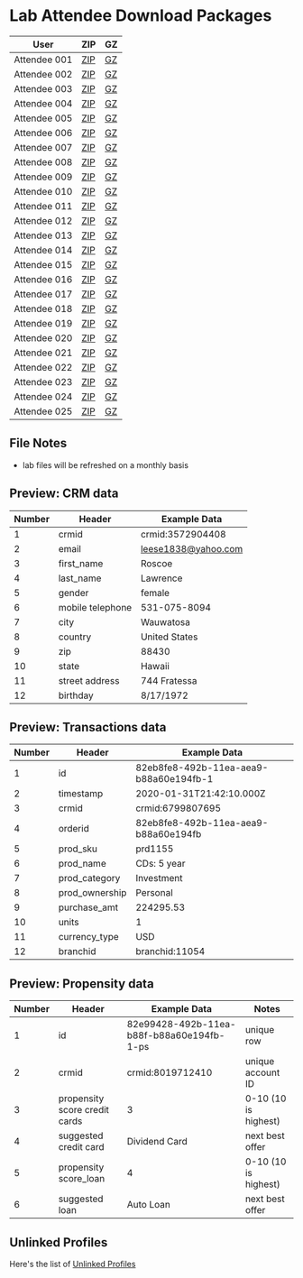 Lab Attendee Download Packages
====================================


| User     | ZIP  | GZ  |
|------------|---|---|
| Attendee 001  | [ZIP](https://github.com/adobe/AEP-Hands-on-Labs/raw/master/labs/fsi/assets/001_fsi.zip)  |  [GZ](https://github.com/adobe/AEP-Hands-on-Labs/raw/master/labs/fsi/assets/001_fsi.tar.gz)  |
| Attendee 002  | [ZIP](https://github.com/adobe/AEP-Hands-on-Labs/raw/master/labs/fsi/assets/002_fsi.zip)  |  [GZ](https://github.com/adobe/AEP-Hands-on-Labs/raw/master/labs/fsi/assets/002_fsi.tar.gz)  |
| Attendee 003  | [ZIP](https://github.com/adobe/AEP-Hands-on-Labs/edit/master/labs/fsi/assets/003_fsi.zip)  |  [GZ](https://github.com/adobe/AEP-Hands-on-Labs/raw/master/labs/fsi/assets/003_fsi.tar.gz)  |
| Attendee 004  | [ZIP](https://github.com/adobe/AEP-Hands-on-Labs/raw/master/labs/fsi/assets/004_fsi.zip) |  [GZ](https://github.com/adobe/AEP-Hands-on-Labs/raw/master/labs/fsi/assets/004_fsi.tar.gz)  |
| Attendee 005  | [ZIP](https://github.com/adobe/AEP-Hands-on-Labs/raw/master/labs/fsi/assets/005_fsi.zip)  |  [GZ](https://github.com/adobe/AEP-Hands-on-Labs/raw/master/labs/fsi/assets/005_fsi.tar.gz)  |
| Attendee 006  | [ZIP](https://github.com/adobe/AEP-Hands-on-Labs/raw/master/labs/fsi/assets/006_fsi.zip)  |  [GZ](https://github.com/adobe/AEP-Hands-on-Labs/raw/master/labs/fsi/assets/006_fsi.tar.gz)  |
| Attendee 007  | [ZIP](https://github.com/adobe/AEP-Hands-on-Labs/raw/master/labs/fsi/assets/007_fsi.zip)  |  [GZ](https://github.com/adobe/AEP-Hands-on-Labs/raw/master/labs/fsi/assets/005_fsi.tar.gz)  |
| Attendee 008  | [ZIP](https://github.com/adobe/AEP-Hands-on-Labs/raw/master/labs/fsi/assets/008_fsi.zip)  |  [GZ](https://github.com/adobe/AEP-Hands-on-Labs/raw/master/labs/fsi/assets/008_fsi.tar.gz)  |
| Attendee 009  | [ZIP](https://github.com/adobe/AEP-Hands-on-Labs/raw/master/labs/fsi/assets/009_fsi.zip)  |  [GZ](https://github.com/adobe/AEP-Hands-on-Labs/raw/master/labs/fsi/assets/009_fsi.tar.gz)  |
| Attendee 010  | [ZIP](https://github.com/adobe/AEP-Hands-on-Labs/raw/master/labs/fsi/assets/010_fsi.zip)  |  [GZ](https://github.com/adobe/AEP-Hands-on-Labs/raw/master/labs/fsi/assets/010_fsi.tar.gz)  |
| Attendee 011  | [ZIP](https://github.com/adobe/AEP-Hands-on-Labs/raw/master/labs/fsi/assets/011_fsi.zip)  |  [GZ](https://github.com/adobe/AEP-Hands-on-Labs/raw/master/labs/fsi/assets/011_fsi.tar.gz)  |
| Attendee 012  | [ZIP](https://github.com/adobe/AEP-Hands-on-Labs/raw/master/labs/fsi/assets/012_fsi.zip)  |  [GZ](https://github.com/adobe/AEP-Hands-on-Labs/raw/master/labs/fsi/assets/012_fsi.tar.gz)  |
| Attendee 013  | [ZIP](https://github.com/adobe/AEP-Hands-on-Labs/raw/master/labs/fsi/assets/013_fsi.zip)  |  [GZ](https://github.com/adobe/AEP-Hands-on-Labs/raw/master/labs/fsi/assets/013_fsi.tar.gz)  |
| Attendee 014  | [ZIP](https://github.com/adobe/AEP-Hands-on-Labs/raw/master/labs/fsi/assets/014_fsi.zip)  |  [GZ](https://github.com/adobe/AEP-Hands-on-Labs/raw/master/labs/fsi/assets/014_fsi.tar.gz)  |
| Attendee 015  | [ZIP](https://github.com/adobe/AEP-Hands-on-Labs/raw/master/labs/fsi/assets/015_fsi.zip)  |  [GZ](https://github.com/adobe/AEP-Hands-on-Labs/raw/master/labs/fsi/assets/015_fsi.tar.gz)  |
| Attendee 016  | [ZIP](https://github.com/adobe/AEP-Hands-on-Labs/raw/master/labs/fsi/assets/016_fsi.zip)  |  [GZ](https://github.com/adobe/AEP-Hands-on-Labs/raw/master/labs/fsi/assets/016_fsi.tar.gz)  |
| Attendee 017  | [ZIP](https://github.com/adobe/AEP-Hands-on-Labs/raw/master/labs/fsi/assets/017_fsi.zip)  |  [GZ](https://github.com/adobe/AEP-Hands-on-Labs/raw/master/labs/fsi/assets/017_fsi.tar.gz)  |
| Attendee 018  | [ZIP](https://github.com/adobe/AEP-Hands-on-Labs/raw/master/labs/fsi/assets/018_fsi.zip)  |  [GZ](https://github.com/adobe/AEP-Hands-on-Labs/raw/master/labs/fsi/assets/018_fsi.tar.gz)  |
| Attendee 019  | [ZIP](https://github.com/adobe/AEP-Hands-on-Labs/raw/master/labs/fsi/assets/019_fsi.zip)  |  [GZ](https://github.com/adobe/AEP-Hands-on-Labs/raw/master/labs/fsi/assets/019_fsi.tar.gz)  |
| Attendee 020  | [ZIP](https://github.com/adobe/AEP-Hands-on-Labs/raw/master/labs/fsi/assets/020_fsi.zip)  |  [GZ](https://github.com/adobe/AEP-Hands-on-Labs/raw/master/labs/fsi/assets/020_fsi.tar.gz)  |
| Attendee 021  | [ZIP](https://github.com/adobe/AEP-Hands-on-Labs/raw/master/labs/fsi/assets/021_fsi.zip)  |  [GZ](https://github.com/adobe/AEP-Hands-on-Labs/raw/master/labs/fsi/assets/021_fsi.tar.gz)  |
| Attendee 022  | [ZIP](https://github.com/adobe/AEP-Hands-on-Labs/raw/master/labs/fsi/assets/022_fsi.zip)  |  [GZ](https://github.com/adobe/AEP-Hands-on-Labs/raw/master/labs/fsi/assets/022_fsi.tar.gz)  |
| Attendee 023  | [ZIP](https://github.com/adobe/AEP-Hands-on-Labs/raw/master/labs/fsi/assets/023_fsi.zip)  |  [GZ](https://github.com/adobe/AEP-Hands-on-Labs/raw/master/labs/fsi/assets/023_fsi.tar.gz)  |
| Attendee 024  | [ZIP](https://github.com/adobe/AEP-Hands-on-Labs/raw/master/labs/fsi/assets/024_fsi.zip)  |  [GZ](https://github.com/adobe/AEP-Hands-on-Labs/raw/master/labs/fsi/assets/024_fsi.tar.gz)  |
| Attendee 025  | [ZIP](https://github.com/adobe/AEP-Hands-on-Labs/raw/master/labs/fsi/assets/025_fsi.zip)  |  [GZ](https://github.com/adobe/AEP-Hands-on-Labs/raw/master/labs/fsi/assets/025_fsi.tar.gz)  |



File Notes
----------------------------
 - lab files will be refreshed on a monthly basis




Preview: CRM data
-----------------------------

| Number     | Header  | Example Data  |
|------------|---|---|
| 1  | crmid  |  crmid:3572904408  |
| 2  | email  |  leese1838@yahoo.com  |
| 3  | first_name  |  Roscoe |
| 4  | last_name  |  Lawrence  |
| 5  | gender  |  female  |
| 6  | mobile telephone  |  531-075-8094  |
| 7  | city  |  Wauwatosa  |
| 8  | country  |  United States  |
| 9  | zip  |  88430  |
| 10  | state  |  Hawaii  |
| 11  | street address  |  744 Fratessa  |
| 12  | birthday  |  8/17/1972  |





Preview: Transactions data
-----------------------------

| Number     | Header  | Example Data  |
|------------|---|---|
| 1  | id  |  82eb8fe8-492b-11ea-aea9-b88a60e194fb-1 |
| 2  | timestamp  |  2020-01-31T21:42:10.000Z  |
| 3  | crmid  |  crmid:6799807695 |
| 4  | orderid  |  82eb8fe8-492b-11ea-aea9-b88a60e194fb  |
| 5  | prod_sku  |  prd1155  |
| 6  | prod_name  |  CDs: 5 year  |
| 7  | prod_category  |  Investment  |
| 8  | prod_ownership |  Personal  |
| 9  | purchase_amt  |  224295.53  |
| 10  | units  | 1 |
| 11  | currency_type  |  USD |
| 12  | branchid  |  branchid:11054  |


Preview: Propensity data
-----------------------------

| Number     | Header  | Example Data  |  Notes |
|------------|---|---|---|
| 1  | id  |  82e99428-492b-11ea-b88f-b88a60e194fb-1-ps | unique row |
| 2  | crmid  |  crmid:8019712410  | unique account ID |
| 3  | propensity score credit cards  |  3 | 0-10 (10 is highest) |
| 4  | suggested credit card  |  Dividend Card | next best offer |
| 5  | propensity score_loan |  4 | 0-10 (10 is highest) |
| 6  | suggested loan |  Auto Loan  | next best offer |


Unlinked Profiles
----------------------------
Here's the list of [Unlinked Profiles](https://github.com/adobe/AEP-Hands-on-Labs/raw/master/labs/fsi/unlinked_fsi.md)
